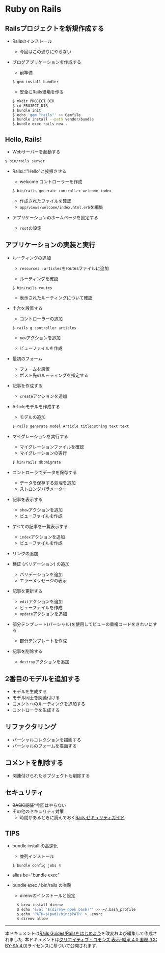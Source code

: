 Ruby on Rails
==

Railsプロジェクトを新規作成する
--
+ Railsのインストール
  + 今回はこの通りにやらない  


+ ブログアプリケーションを作成する
  + 前準備
  ```sh
  $ gem install bundler
  ```

  + 安全にRails環境を作る
  ```sh
  $ mkdir PROJECT_DIR
  $ cd PROJECT_DIR
  $ bundle init
  $ echo 'gem "rails"' >> Gemfile
  $ bundle install --path vendor/bundle
  $ bundle exec rails new .
  ```


Hello, Rails!
--
+ Webサーバーを起動する
```sh
$ bin/rails server
```

+ Railsに"Hello"と挨拶させる
  + welcome コントローラーを作成
  ```sh
  $ bin/rails generate controller welcome index
  ```
  + 作成されたファイルを確認
  + `app/views/welcome/index.html.erb`を編集


+ アプリケーションのホームページを設定する
  + `root`の設定

アプリケーションの実装と実行
--
+ ルーティングの追加
  + `resources :articles`をroutesファイルに追加

  + ルーティングを確認
  ```
  $ bin/rails routes
  ```

  + 表示されたルーティングについて確認


+ 土台を設置する
  + コントローラーの追加
  ```sh
  $ rails g controller articles
  ```

  + `new`アクションを追加

  + ビューファイルを作成


+ 最初のフォーム
  + フォームを設置
  + ポスト先のルーティングを指定する


+ 記事を作成する
  + `create`アクションを追加

+ Articleモデルを作成する
  + モデルの追加
  ```sh
  $ rails generate model Article title:string text:text
  ```


+ マイグレーションを実行する
  + マイグレーションファイルを確認
  + マイグレーションの実行
  ```sh
  $ bin/rails db:migrate
  ```


+ コントローラでデータを保存する
  + データを保存する処理を追加
  + ストロングパラメーター


+ 記事を表示する
  + `show`アクションを追加
  + ビューファイルを作成


+ すべての記事を一覧表示する
  + `index`アクションを追加
  + ビューファイルを作成


+ リンクの追加


+ 検証 (バリデーション) の追加
  + バリデーションを追加
  + エラーメッセージの表示


+ 記事を更新する
  + `edit`アクションを追加
  + ビューファイルを作成
  + `update`アクションを追加


+ 部分テンプレート(パーシャル)を使用してビューの重複コードをきれいにする
  + 部分テンプレートを作成


+ 記事を削除する
  + `destroy`アクションを追加

2番目のモデルを追加する
--
+ モデルを生成する
+ モデル同士を関連付ける
+ コメントへのルーティングを追加する
+ コントローラを生成する

リファクタリング
--
+ パーシャルコレクションを描画する
+ パーシャルのフォームを描画する

コメントを削除する
--
+ 関連付けられたオブジェクトも削除する

セキュリティ
--
+ ~~BASIC認証~~^今回はやらない
+ その他のセキュリティ対策
  + 時間があるときに読んでおく[Rails セキュリティガイド
](http://railsguides.jp/security.html)

TIPS
--
+ bundle install の高速化
  + 並列インストール
  ```sh
  $ bundle config jobs 4
  ```


+ alias be="bundle exec"


+ bundle exec / bin/rails の省略
  + direnvのインストールと設定
  ```sh
    $ brew install direnv
    $ echo 'eval "$(direnv hook bash)"' >> ~/.bash_profile
    $ echo 'PATH=$(pwd)/bin:$PATH' > .envrc
    $ direnv allow
  ```


----

本ドキュメントは[Rails Guides/Railsをはじめよう](http://railsguides.jp/getting_started.html)を改変および編集して作成されました. 本ドキュメントは[クリエイティブ・コモンズ 表示-継承 4.0 国際 (CC BY-SA 4.0)](https://creativecommons.org/licenses/by-sa/4.0/deed.ja)ライセンスに基づいて公開されます.
